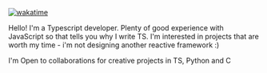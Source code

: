 [![wakatime](https://wakatime.com/badge/user/214588b9-7bb7-4150-8be2-02e9849b92b1.svg)](https://wakatime.com/@214588b9-7bb7-4150-8be2-02e9849b92b1)

Hello! I'm a Typescript developer. Plenty of good experience with JavaScript so that tells you why I write TS.
I'm interested in projects that are worth my time - i'm not designing another reactive framework :)

I'm Open to collaborations for creative projects in TS, Python and C
